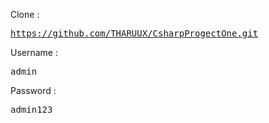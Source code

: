 Clone : <pre>https://github.com/THARUUX/CsharpProgectOne.git</pre>

Username : <pre>admin</pre>
Password : <pre>admin123</pre>
